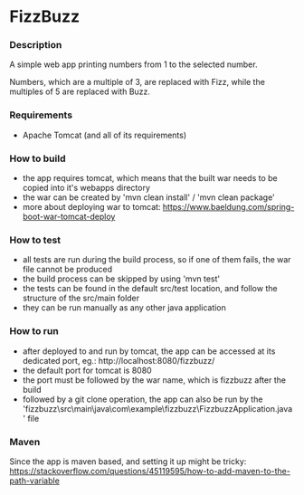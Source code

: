 # FizzBuzz

### Description

A simple web app printing numbers from 1 to the selected number.

Numbers, which are a multiple of 3, are replaced with Fizz, while the multiples of 5 are replaced with Buzz.

### Requirements
- Apache Tomcat (and all of its requirements)

### How to build

- the app requires tomcat, which means that the built war needs to be copied into it's webapps directory
- the war can be created by 'mvn clean install' / 'mvn clean package'
- more about deploying war to tomcat: https://www.baeldung.com/spring-boot-war-tomcat-deploy

### How to test
- all tests are run during the build process, so if one of them fails, the war file cannot be produced
- the build process can be skipped by using 'mvn test'
- the tests can be found in the default src/test location, and follow the structure of the src/main folder
- they can be run manually as any other java application

### How to run
- after deployed to and run by tomcat, the app can be accessed at its dedicated port, eg.: http://localhost:8080/fizzbuzz/
- the default port for tomcat is 8080
- the port must be followed by the war name, which is fizzbuzz after the build
- followed by a git clone operation, the app can also be run by the 'fizzbuzz\src\main\java\com\example\fizzbuzz\FizzbuzzApplication.java' file

### Maven
Since the app is maven based, and setting it up might be tricky: https://stackoverflow.com/questions/45119595/how-to-add-maven-to-the-path-variable
